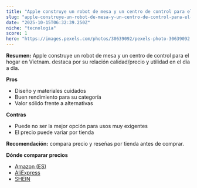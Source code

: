 ```yaml
---
title: "Apple construye un robot de mesa y un centro de control para el hogar en Vietnam."
slug: "apple-construye-un-robot-de-mesa-y-un-centro-de-control-para-el-hogar-en-vietnam"
date: "2025-10-15T06:32:39.250Z"
niche: "tecnologia"
score: 1
hero: "https://images.pexels.com/photos/30639092/pexels-photo-30639092.jpeg?auto=compress&cs=tinysrgb&fit=crop&h=627&w=1200&auto=compress&cs=tinysrgb&w=1200&h=675&fit=crop"
---
```


**Resumen:** Apple construye un robot de mesa y un centro de control para el hogar en Vietnam. destaca por su relación calidad/precio y utilidad en el día a día.

**Pros**
- Diseño y materiales cuidados
- Buen rendimiento para su categoría
- Valor sólido frente a alternativas

**Contras**
- Puede no ser la mejor opción para usos muy exigentes
- El precio puede variar por tienda

**Recomendación:** compara precio y reseñas por tienda antes de comprar.

**Dónde comparar precios**
- [Amazon (ES)](https://www.amazon.es/s?k=Apple%20construye%20un%20robot%20de%20mesa%20y%20un%20centro%20de%20control%20para%20el%20hogar%20en%20Vietnam.&tag=teknovashop25-21)
- [AliExpress](https://www.aliexpress.com/wholesale?SearchText=Apple%20construye%20un%20robot%20de%20mesa%20y%20un%20centro%20de%20control%20para%20el%20hogar%20en%20Vietnam.)
- [SHEIN](https://www.shein.com/pdsearch/Apple%20construye%20un%20robot%20de%20mesa%20y%20un%20centro%20de%20control%20para%20el%20hogar%20en%20Vietnam.)